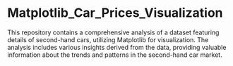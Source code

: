 # Matplotlib_Car_Prices_Visualization
This repository contains a comprehensive analysis of a dataset featuring details of second-hand cars, utilizing Matplotlib for visualization. The analysis includes various insights derived from the data, providing valuable information about the trends and patterns in the second-hand car market.
